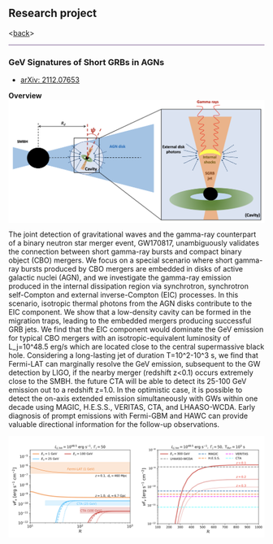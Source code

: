 ## Research project
<[back](https://yuan-cc.github.io/research/research.html)>
<hr style="height:2px;border-width:0;color:gray;background-color:#B3A1BF">

### GeV Signatures of Short GRBs in AGNs
* [arXiv: 2112.07653](https://arxiv.org/abs/2112.07653)

**Overview**
<img align="center" src="figs/pic-SGRB-AGN1.png" alt="drawing" />

The joint detection of gravitational waves and the gamma-ray counterpart of a binary neutron star merger event, GW170817, unambiguously validates the connection between short gamma-ray bursts and compact binary object (CBO) mergers. We focus on a special scenario where short gamma-ray bursts produced by CBO mergers are embedded in disks of active galactic nuclei (AGN),
and we investigate the gamma-ray emission produced in the internal dissipation region via synchrotron, synchrotron self-Compton and external inverse-Compton (EIC) processes. In this scenario, isotropic thermal photons from the AGN disks contribute to the EIC component. We show that a low-density cavity can be formed in the migration traps, leading to the embedded mergers producing successful GRB jets. We find that the EIC component would dominate the GeV emission for typical CBO mergers with an isotropic-equivalent luminosity of L_j=10^48.5 erg/s which are located close to the central supermassive black hole.
Considering a long-lasting jet of duration T=10^2-10^3 s, we find that Fermi-LAT can marginally resolve the GeV emission, subsequent to the GW detection by LIGO, if the nearby merger (redshift z<0.1) occurs extremely close to the SMBH. 
the future CTA will be able to detect its 25-100 GeV emission out to a redshift z=1.0. In the optimistic case, it is possible to detect the on-axis extended emission simultaneously with GWs within one decade using MAGIC, H.E.S.S., VERITAS, CTA, and LHAASO-WCDA. Early diagnosis of prompt emissions with Fermi-GBM and HAWC can provide valuable directional information for the follow-up observations.

<img align="center" src="figs/pic-SGRB-AGN2.png" alt="drawing" />
